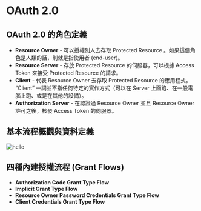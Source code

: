 # OAuth 2.0

## OAuth 2.0 的角色定義
- **Resource Owner** \- 可以授權別人去存取 Protected Resource 。如果這個角色是人類的話，則就是指使用者 (end-user)。
- **Resource Server** \- 存放 Protected Resource 的伺服器，可以根據 Access Token 來接受 Protected Resource 的請求。
- **Client** \- 代表 Resource Owner 去存取 Protected Resource 的應用程式。 “Client” 一詞並不指任何特定的實作方式（可以在 Server 上面跑、在一般電腦上跑、或是在其他的設備）。
- **Authorization Server** \- 在認證過 Resource Owner 並且 Resource Owner 許可之後，核發 Access Token 的伺服器。

## 基本流程概觀與資料定義
![hello](images/abstract%20protocol%20flow.png)

## 四種內建授權流程 (Grant Flows)
- **Authorization Code Grant Type Flow**
- **Implicit Grant Type Flow**
- **Resource Owner Password Credentials Grant Type Flow**
- **Client Credentials Grant Type Flow**
